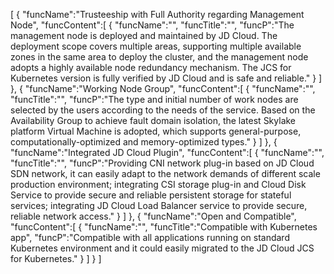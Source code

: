 [
	{
		"funcName":"Trusteeship with Full Authority regarding Management Node",
		"funcContent":[
			{
				"funcName":"",
				"funcTitle":"",
				"funcP":"The management node is deployed and maintained by JD Cloud. The deployment scope covers multiple areas, supporting multiple available zones in the same area to deploy the cluster, and the management node adopts a highly available node redundancy mechanism. The JCS for Kubernetes version is fully verified by JD Cloud and is safe and reliable."
			}
		]
	},
	{
		"funcName":"Working Node Group",
		"funcContent":[
			{
				"funcName":"",
				"funcTitle":"",
				"funcP":"The type and initial number of work nodes are selected by the users according to the needs of the service. Based on the Availability Group to achieve fault domain isolation, the latest Skylake platform Virtual Machine is adopted, which supports general-purpose, computationally-optimized and memory-optimized types."
			}
		]
	},
	{
		"funcName":"Integrated JD Cloud Plugin",
		"funcContent":[
			{
				"funcName":"",
				"funcTitle":"",
				"funcP":"Providing CNI network plug-in based on JD Cloud SDN network, it can easily adapt to the network demands of different scale production environment; integrating CSI storage plug-in and Cloud Disk Service to provide secure and reliable persistent storage for stateful services; integrating JD Cloud Load Balancer service to provide secure, reliable network access."
			}
		]
	},
	{
		"funcName":"Open and Compatible",
		"funcContent":[
			{
				"funcName":"",
				"funcTitle":"Compatible with Kubernetes app",
				"funcP":"Compatible with all applications running on standard Kubernetes environment and it could easily migrated to the JD Cloud JCS for Kubernetes."
			}
		]
	}
]
